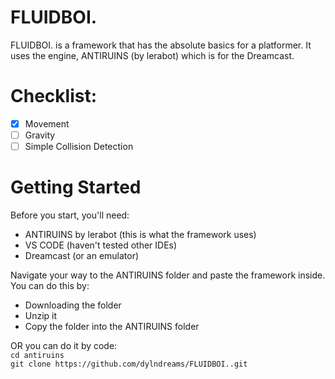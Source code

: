 # FLUIDBOI.
FLUIDBOI. is a framework that has the absolute basics for a platformer. It uses the engine, ANTIRUINS (by lerabot) which is for the Dreamcast.

# Checklist:
- [x] Movement
- [ ] Gravity
- [ ] Simple Collision Detection

# Getting Started
Before you start, you'll need:
- ANTIRUINS by lerabot (this is what the framework uses)
- VS CODE (haven't tested other IDEs)
- Dreamcast (or an emulator)

Navigate your way to the ANTIRUINS folder and paste the framework inside.
You can do this by:
- Downloading the folder
- Unzip it
- Copy the folder into the ANTIRUINS folder


OR you can do it by code: <br />
`cd antiruins` <br />
`git clone https://github.com/dylndreams/FLUIDBOI..git` <br />

